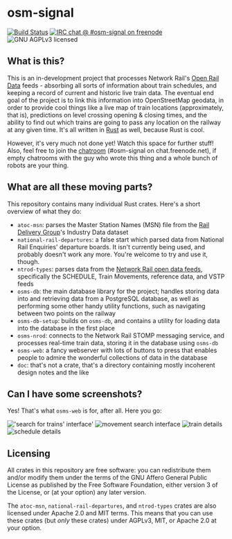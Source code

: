 osm-signal
==========

[![Build Status](https://travis-ci.org/eeeeeta/osm-signal.svg?branch=master)](https://travis-ci.org/eeeeeta/osm-signal)
[![IRC chat @ #osm-signal on freenode](https://img.shields.io/badge/irc-%23osm--signal%20on%20freenode-blue.svg)](https://matrix.to/#/#freenode_#osm-signal:matrix.org)
![GNU AGPLv3 licensed](https://www.gnu.org/graphics/agplv3-155x51.png)

## What is this?

This is an in-development project that processes Network Rail's [Open Rail Data](https://wiki.openraildata.com/index.php/Main_Page)
feeds - absorbing all sorts of information about train schedules, and keeping a record of current and historic live train data.
The eventual end goal of the project is to link this information into OpenStreetMap geodata, in order to provide cool things like
a live map of train locations (approximately, that is), predictions on level crossing opening & closing times, and the ability
to find out which trains are going to pass any location on the railway at any given time. It's all written in
[Rust](https://www.rust-lang.org/en-US/) as well, because Rust is cool.

However, it's very much not done yet! Watch this space for further stuff! Also, feel free to join the [chatroom](https://matrix.to/#/#freenode_#osm-signal:matrix.org)
(#osm-signal on chat.freenode.net), if empty chatrooms with the guy who wrote this thing and a whole bunch of robots are your thing.

## What are all these moving parts?

This repository contains many individual Rust crates. Here's a short overview of what they do:

- `atoc-msn`: parses the Master Station Names (MSN) file from the [Rail Delivery Group](http://data.atoc.org)'s Industry Data dataset
- `national-rail-departures`: a false start which parsed data from National Rail Enquiries' departure boards. It isn't currently
  being used, and probably doesn't work any more. You're welcome to try and use it, though.
- `ntrod-types`: parses data from the [Network Rail open data feeds](https://wiki.openraildata.com/index.php/About_the_Network_Rail_feeds),
  specifically the SCHEDULE, Train Movements, reference data, and VSTP feeds
- `osms-db`: the main database library for the project; handles storing data into and retrieving data from a PostgreSQL database, as
  well as performing some other handy utility functions, such as navigating between two points on the railway
- `osms-db-setup`: builds on `osms-db`, and contains a utility for loading data into the database in the first place
- `osms-nrod`: connects to the Network Rail STOMP messaging service, and processes real-time train data, storing it in the database
  using `osms-db`
- `osms-web`: a fancy webserver with lots of buttons to press that enables people to admire the wonderful collections of data in the
  database
- `doc`: that's not a crate, that's a directory containing mostly incoherent design notes and the like

## Can I have some screenshots?

Yes! That's what `osms-web` is for, after all. Here you go:

!['search for trains' interface'](https://i.imgur.com/TKPlSq9.png)
![movement search interface](https://i.imgur.com/2c92BfZ.png)
![train details](https://i.imgur.com/gOe4wjF.png)
![schedule details](https://i.imgur.com/uf4uPmE.png)

## Licensing

All crates in this repository are free software: you can redistribute them and/or modify
them under the terms of the GNU Affero General Public License as published by
the Free Software Foundation, either version 3 of the License, or
(at your option) any later version.

The `atoc-msn`, `national-rail-departures`, and `ntrod-types` crates are also
licensed under Apache 2.0 and MIT terms. This means that you can
use these crates (but *only* these crates) under AGPLv3, MIT, or Apache 2.0
at your option.
